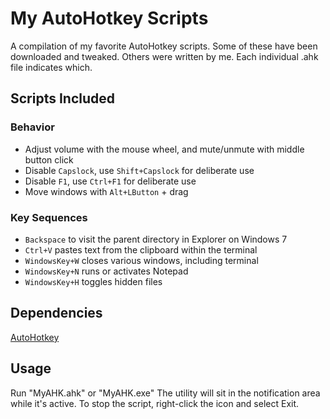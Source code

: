 My AutoHotkey Scripts
=====================

A compilation of my favorite AutoHotkey scripts.
Some of these have been downloaded and tweaked. Others were
written by me. Each individual .ahk file indicates which.


Scripts Included
----------------

### Behavior

- Adjust volume with the mouse wheel, and mute/unmute with middle button click
- Disable `Capslock`, use `Shift+Capslock` for deliberate use
- Disable `F1`, use `Ctrl+F1` for deliberate use
- Move windows with `Alt+LButton` + drag

### Key Sequences

- `Backspace` to visit the parent directory in Explorer on Windows 7
- `Ctrl+V` pastes text from the clipboard within the terminal
- `WindowsKey+W` closes various windows, including terminal
- `WindowsKey+N` runs or activates Notepad
- `WindowsKey+H` toggles hidden files


Dependencies
------------

[AutoHotkey][]


Usage
-----

Run "MyAHK.ahk" or "MyAHK.exe" The utility will sit in the notification area
while it's active. To stop the script, right-click the icon and select Exit.


[AutoHotkey]: http://www.autohotkey.com/
